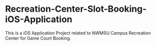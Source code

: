 # Recreation-Center-Slot-Booking-iOS-Application
This is a iOS Application Project related to NWMSU Campus Recreation Center for Game Court Booking.

